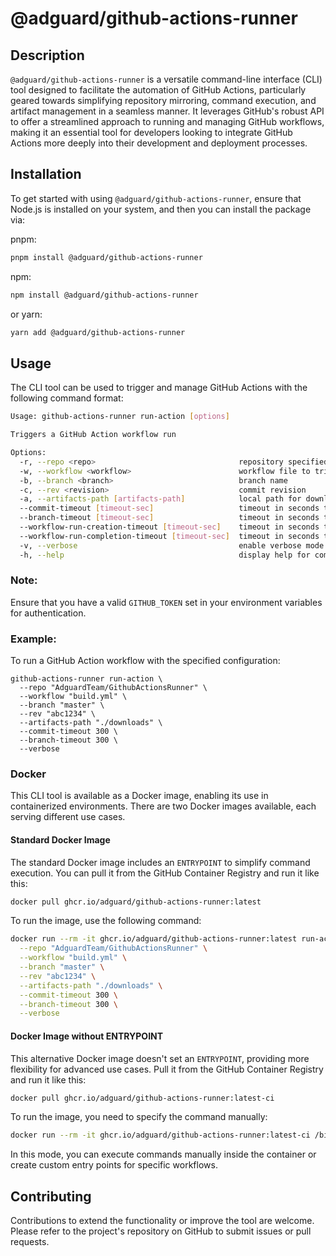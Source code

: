 # @adguard/github-actions-runner

## Description
`@adguard/github-actions-runner` is a versatile command-line interface (CLI) tool designed to facilitate the automation of GitHub Actions, particularly geared towards simplifying repository mirroring, command execution, and artifact management in a seamless manner. It leverages GitHub's robust API to offer a streamlined approach to running and managing GitHub workflows, making it an essential tool for developers looking to integrate GitHub Actions more deeply into their development and deployment processes.

## Installation
To get started with using `@adguard/github-actions-runner`, ensure that Node.js is installed on your system, and then you can install the package via:

pnpm:
```bash
pnpm install @adguard/github-actions-runner
```

npm:
```bash
npm install @adguard/github-actions-runner
```

or yarn:
```bash
yarn add @adguard/github-actions-runner
```

## Usage
The CLI tool can be used to trigger and manage GitHub Actions with the following command format:

```bash
Usage: github-actions-runner run-action [options]

Triggers a GitHub Action workflow run

Options:
  -r, --repo <repo>                                repository specified as "owner/repo", e.g., "AdguardTeam/GithubActionsRunner"
  -w, --workflow <workflow>                        workflow file to trigger, e.g., "test.yml"
  -b, --branch <branch>                            branch name
  -c, --rev <revision>                             commit revision
  -a, --artifacts-path [artifacts-path]            local path for downloading artifacts; if not specified, artifacts will not be downloaded
  --commit-timeout [timeout-sec]                   timeout in seconds to wait for the commit to appear in the repository (default: 300 seconds)
  --branch-timeout [timeout-sec]                   timeout in seconds to wait for the branch to appear in the repository (default: 300 seconds)
  --workflow-run-creation-timeout [timeout-sec]    timeout in seconds to wait for the workflow run to be created (default: 300 seconds)
  --workflow-run-completion-timeout [timeout-sec]  timeout in seconds to wait for the workflow run to be completed (default: 300 seconds)
  -v, --verbose                                    enable verbose mode (default: false)
  -h, --help                                       display help for command
```

### Note:
Ensure that you have a valid `GITHUB_TOKEN` set in your environment variables for authentication.

### Example:
To run a GitHub Action workflow with the specified configuration:

```
github-actions-runner run-action \
  --repo "AdguardTeam/GithubActionsRunner" \
  --workflow "build.yml" \
  --branch "master" \
  --rev "abc1234" \
  --artifacts-path "./downloads" \
  --commit-timeout 300 \
  --branch-timeout 300 \
  --verbose
```

### Docker
This CLI tool is available as a Docker image, enabling its use in containerized environments. There are two Docker images available, each serving different use cases.

#### Standard Docker Image
The standard Docker image includes an `ENTRYPOINT` to simplify command execution. You can pull it from the GitHub Container Registry and run it like this:

```bash
docker pull ghcr.io/adguard/github-actions-runner:latest
```

To run the image, use the following command:

```bash
docker run --rm -it ghcr.io/adguard/github-actions-runner:latest run-action \
  --repo "AdguardTeam/GithubActionsRunner" \
  --workflow "build.yml" \
  --branch "master" \
  --rev "abc1234" \
  --artifacts-path "./downloads" \
  --commit-timeout 300 \
  --branch-timeout 300 \
  --verbose
```

#### Docker Image without ENTRYPOINT
This alternative Docker image doesn't set an `ENTRYPOINT`, providing more flexibility for advanced use cases. Pull it from the GitHub Container Registry and run it like this:

```bash
docker pull ghcr.io/adguard/github-actions-runner:latest-ci
```

To run the image, you need to specify the command manually:

```bash
docker run --rm -it ghcr.io/adguard/github-actions-runner:latest-ci /bin/sh
```

In this mode, you can execute commands manually inside the container or create custom entry points for specific workflows.

## Contributing
Contributions to extend the functionality or improve the tool are welcome. Please refer to the project's repository on GitHub to submit issues or pull requests.
